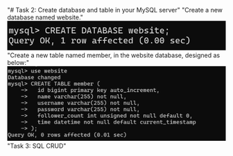 "# Task 2: Create database and table in your MySQL server" 
"Create a new database named website." 
![alt text](image.png)
"Create a new table named member, in the website database, designed as below:" 
![alt text](image-1.png)
"Task 3: SQL CRUD" 

